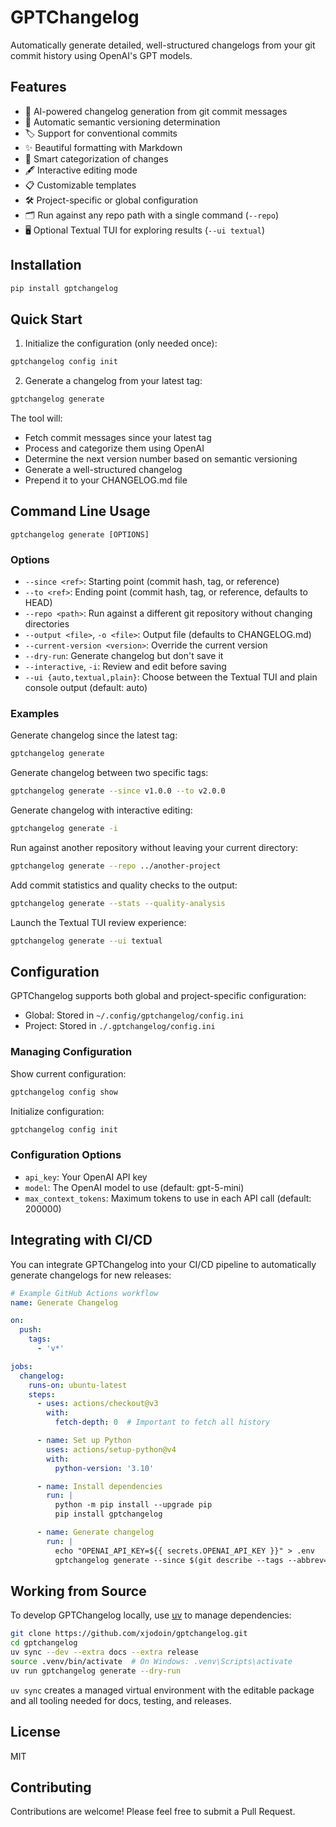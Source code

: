 # GPTChangelog

Automatically generate detailed, well-structured changelogs from your git commit history using OpenAI's GPT models.

## Features

- 🤖 AI-powered changelog generation from git commit messages
- 🔄 Automatic semantic versioning determination
- 🏷️ Support for conventional commits
- ✨ Beautiful formatting with Markdown
- 🧠 Smart categorization of changes
- 🖋️ Interactive editing mode
- 📋 Customizable templates
- 🛠️ Project-specific or global configuration
- 🗂️ Run against any repo path with a single command (`--repo`)
- 🖥️ Optional Textual TUI for exploring results (`--ui textual`)

## Installation

```bash
pip install gptchangelog
```

## Quick Start

1. Initialize the configuration (only needed once):

```bash
gptchangelog config init
```

2. Generate a changelog from your latest tag:

```bash
gptchangelog generate
```

The tool will:
- Fetch commit messages since your latest tag
- Process and categorize them using OpenAI
- Determine the next version number based on semantic versioning
- Generate a well-structured changelog
- Prepend it to your CHANGELOG.md file

## Command Line Usage

```
gptchangelog generate [OPTIONS]
```

### Options

- `--since <ref>`: Starting point (commit hash, tag, or reference)
- `--to <ref>`: Ending point (commit hash, tag, or reference, defaults to HEAD)
- `--repo <path>`: Run against a different git repository without changing directories
- `--output <file>`, `-o <file>`: Output file (defaults to CHANGELOG.md)
- `--current-version <version>`: Override the current version
- `--dry-run`: Generate changelog but don't save it
- `--interactive`, `-i`: Review and edit before saving
- `--ui {auto,textual,plain}`: Choose between the Textual TUI and plain console output (default: auto)

### Examples

Generate changelog since the latest tag:
```bash
gptchangelog generate
```

Generate changelog between two specific tags:
```bash
gptchangelog generate --since v1.0.0 --to v2.0.0
```

Generate changelog with interactive editing:
```bash
gptchangelog generate -i
```

Run against another repository without leaving your current directory:
```bash
gptchangelog generate --repo ../another-project
```

Add commit statistics and quality checks to the output:
```bash
gptchangelog generate --stats --quality-analysis
```

Launch the Textual TUI review experience:
```bash
gptchangelog generate --ui textual
```

## Configuration

GPTChangelog supports both global and project-specific configuration:

- Global: Stored in `~/.config/gptchangelog/config.ini`
- Project: Stored in `./.gptchangelog/config.ini`

### Managing Configuration

Show current configuration:
```bash
gptchangelog config show
```

Initialize configuration:
```bash
gptchangelog config init
```

### Configuration Options

- `api_key`: Your OpenAI API key
- `model`: The OpenAI model to use (default: gpt-5-mini)
- `max_context_tokens`: Maximum tokens to use in each API call (default: 200000)

## Integrating with CI/CD

You can integrate GPTChangelog into your CI/CD pipeline to automatically generate changelogs for new releases:

```yaml
# Example GitHub Actions workflow
name: Generate Changelog

on:
  push:
    tags:
      - 'v*'

jobs:
  changelog:
    runs-on: ubuntu-latest
    steps:
      - uses: actions/checkout@v3
        with:
          fetch-depth: 0  # Important to fetch all history

      - name: Set up Python
        uses: actions/setup-python@v4
        with:
          python-version: '3.10'

      - name: Install dependencies
        run: |
          python -m pip install --upgrade pip
          pip install gptchangelog

      - name: Generate changelog
        run: |
          echo "OPENAI_API_KEY=${{ secrets.OPENAI_API_KEY }}" > .env
          gptchangelog generate --since $(git describe --tags --abbrev=0 --match "v*" HEAD^) --to ${{ github.ref_name }} --ui plain
```

## Working from Source

To develop GPTChangelog locally, use [uv](https://docs.astral.sh/uv/) to manage dependencies:

```bash
git clone https://github.com/xjodoin/gptchangelog.git
cd gptchangelog
uv sync --dev --extra docs --extra release
source .venv/bin/activate  # On Windows: .venv\Scripts\activate
uv run gptchangelog generate --dry-run
```

`uv sync` creates a managed virtual environment with the editable package and all tooling needed for docs, testing, and releases.

## License

MIT

## Contributing

Contributions are welcome! Please feel free to submit a Pull Request.
